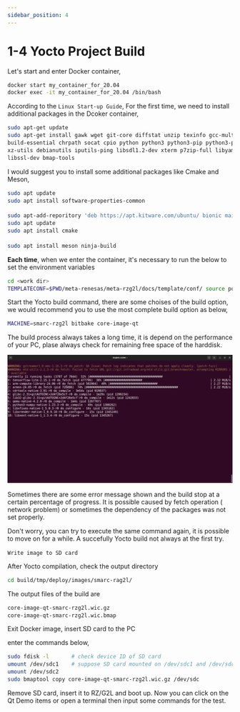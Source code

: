 ```yaml
---
sidebar_position: 4
---
```


# 1-4 Yocto Project Build

Let's start and enter Docker container,

```bash
docker start my_container_for_20.04
docker exec -it my_container_for_20.04 /bin/bash
```

According to the ```Linux Start-up Guide```,
For the first time, we need to install additional packages
in the Dcoker container,

```bash
sudo apt-get update
sudo apt-get install gawk wget git-core diffstat unzip texinfo gcc-multilib \
build-essential chrpath socat cpio python python3 python3-pip python3-pexpect \
xz-utils debianutils iputils-ping libsdl1.2-dev xterm p7zip-full libyaml-dev \
libssl-dev bmap-tools
```

I would suggest you
to install some additional packages like Cmake and Meson,

```bash
sudo apt update
sudo apt install software-properties-common

sudo apt-add-reporitory 'deb https://apt.kitware.com/ubuntu/ bionic main'
sudo apt update
sudo apt install cmake

sudo apt install meson ninja-build
```

**Each time**, when we enter the container,
it's necessary to run the below to set the environment variables

```bash
cd <work dir> 
TEMPLATECONF=$PWD/meta-renesas/meta-rzg2l/docs/template/conf/ source poky/oe-init-build-env build
```

Start the Yocto build command, there are some choises
of the build option, we would recommend you to use the
most complete build option as below,

```bash
MACHINE=smarc-rzg2l bitbake core-image-qt
```

The build process always takes a long time, it is depend 
on the performance of your PC, plase always check for remaining
free space of the harddisk.

![Yocto_build](./image/Yocto_build.png)

Sometimes there are some error message shown and 
the build stop at a certain percentage of progress.
It is possible caused by fetch operation ( network problem)
 or sometimes the dependency of the packages was not
 set properly.

 Don't worry, you can try to execute the same command again,
 it is possible to move on for a while. A succefully Yocto
 build not always at the first try.

`Write image to SD card`

After Yocto compilation, check the output directory

```bash
cd build/tmp/deploy/images/smarc-rag2l/
```

The output files of the build are

```bash
core-image-qt-smarc-rzg2l.wic.gz
core-image-qt-smarc-rzg2l.wic.bmap
```

Exit Docker image, insert SD card to the PC

enter the commands below,

```bash
sudo fdisk -l       # check device ID of SD card 
umount /dev/sdc1    # suppose SD card mounted on /dev/sdc1 and /dev/sdc2
umount /dev/sdc2
sudo bmaptool copy core-image-qt-smarc-rzg2l.wic.gz /dev/sdc
```

Remove SD card, insert it to RZ/G2L and boot up. Now you can click on the Qt Demo items or open a terminal
then input some commands for the test.
